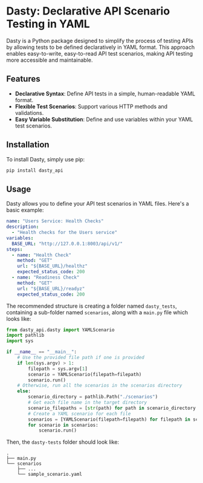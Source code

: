 # Dasty: Declarative API Scenario Testing in YAML

Dasty is a Python package designed to simplify the process of testing APIs by allowing tests to be defined declaratively in YAML format. This approach enables easy-to-write, easy-to-read API test scenarios, making API testing more accessible and maintainable.

## Features

- **Declarative Syntax**: Define API tests in a simple, human-readable YAML format.
- **Flexible Test Scenarios**: Support various HTTP methods and validations.
- **Easy Variable Substitution**: Define and use variables within your YAML test scenarios.

## Installation

To install Dasty, simply use pip:

```bash
pip install dasty_api
```

## Usage

Dasty allows you to define your API test scenarios in YAML files. Here's a basic example:

```yaml
name: "Users Service: Health Checks"
description:
  - "Health checks for the Users service"
variables:
  BASE_URL: "http://127.0.0.1:8003/api/v1/"
steps:
  - name: "Health Check"
    method: "GET"
    url: "${BASE_URL}/healthz"
    expected_status_code: 200
  - name: "Readiness Check"
    method: "GET"
    url: "${BASE_URL}/readyz"
    expected_status_code: 200
```

The recommended structure is creating a folder named `dasty_tests`, containing a sub-folder named `scenarios`, along with a `main.py` file which looks like:

```python
from dasty_api.dasty import YAMLScenario
import pathlib
import sys

if __name__ == "__main__":
    # Use the provided file path if one is provided
    if len(sys.argv) > 1:
        filepath = sys.argv[1]
        scenario = YAMLScenario(filepath=filepath)
        scenario.run()
    # Otherwise, run all the scenarios in the scenarios directory
    else:
        scenario_directory = pathlib.Path("./scenarios")
        # Get each file name in the target directory
        scenario_filepaths = [str(path) for path in scenario_directory.glob("*.yaml")]
        # Create a YAML scenario for each file
        scenarios = [YAMLScenario(filepath=filepath) for filepath in scenario_filepaths]
        for scenario in scenarios:
            scenario.run()
```

Then, the `dasty-tests` folder should look like:
```
.
├── main.py
└── scenarios
    ├── ...
    └── sample_scenario.yaml
```
